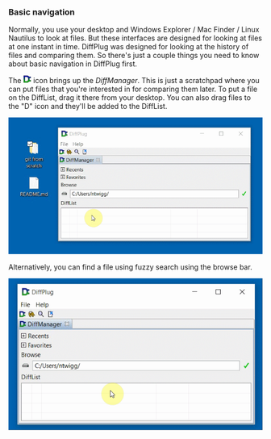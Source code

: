 ### Basic navigation

Normally, you use your desktop and Windows Explorer / Mac Finder / Linux Nautilus to look at files.  But these interfaces are designed for looking at files at one instant in time.  DiffPlug was designed for looking at the history of files and comparing them.  So there's just a couple things you need to know about basic navigation in DiffPlug first.

The ![DiffManager](DiffPlugLogo_16.png) icon brings up the *DiffManager*.  This is just a scratchpad where you can put files that you're interested in for comparing them later.  To put a file on the DiffList, drag it there from your desktop.  You can also drag files to the "D" icon and they'll be added to the DiffList.

![Dragging to the DiffManager](/DragToDiffManager.gif)

Alternatively, you can find a file using fuzzy search using the browse bar.

![Navigating with the browse bar](/BrowseBar.gif)